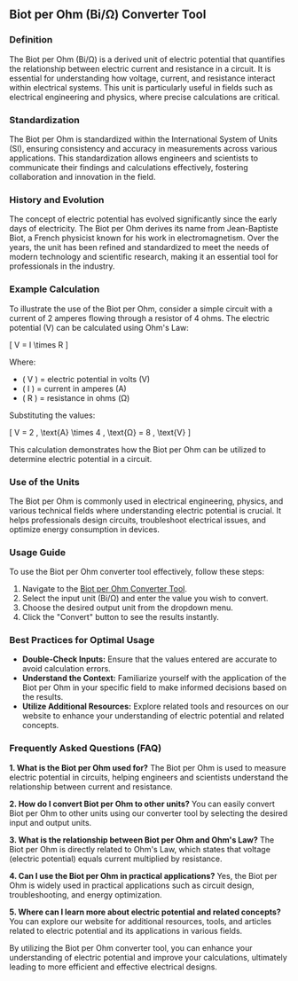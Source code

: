## Biot per Ohm (Bi/Ω) Converter Tool

### Definition
The Biot per Ohm (Bi/Ω) is a derived unit of electric potential that quantifies the relationship between electric current and resistance in a circuit. It is essential for understanding how voltage, current, and resistance interact within electrical systems. This unit is particularly useful in fields such as electrical engineering and physics, where precise calculations are critical.

### Standardization
The Biot per Ohm is standardized within the International System of Units (SI), ensuring consistency and accuracy in measurements across various applications. This standardization allows engineers and scientists to communicate their findings and calculations effectively, fostering collaboration and innovation in the field.

### History and Evolution
The concept of electric potential has evolved significantly since the early days of electricity. The Biot per Ohm derives its name from Jean-Baptiste Biot, a French physicist known for his work in electromagnetism. Over the years, the unit has been refined and standardized to meet the needs of modern technology and scientific research, making it an essential tool for professionals in the industry.

### Example Calculation
To illustrate the use of the Biot per Ohm, consider a simple circuit with a current of 2 amperes flowing through a resistor of 4 ohms. The electric potential (V) can be calculated using Ohm's Law:

\[ V = I \times R \]

Where:
- \( V \) = electric potential in volts (V)
- \( I \) = current in amperes (A)
- \( R \) = resistance in ohms (Ω)

Substituting the values:

\[ V = 2 \, \text{A} \times 4 \, \text{Ω} = 8 \, \text{V} \]

This calculation demonstrates how the Biot per Ohm can be utilized to determine electric potential in a circuit.

### Use of the Units
The Biot per Ohm is commonly used in electrical engineering, physics, and various technical fields where understanding electric potential is crucial. It helps professionals design circuits, troubleshoot electrical issues, and optimize energy consumption in devices.

### Usage Guide
To use the Biot per Ohm converter tool effectively, follow these steps:
1. Navigate to the [Biot per Ohm Converter Tool](https://www.inayam.co/unit-converter/electric_potential).
2. Select the input unit (Bi/Ω) and enter the value you wish to convert.
3. Choose the desired output unit from the dropdown menu.
4. Click the "Convert" button to see the results instantly.

### Best Practices for Optimal Usage
- **Double-Check Inputs:** Ensure that the values entered are accurate to avoid calculation errors.
- **Understand the Context:** Familiarize yourself with the application of the Biot per Ohm in your specific field to make informed decisions based on the results.
- **Utilize Additional Resources:** Explore related tools and resources on our website to enhance your understanding of electric potential and related concepts.

### Frequently Asked Questions (FAQ)

**1. What is the Biot per Ohm used for?**
The Biot per Ohm is used to measure electric potential in circuits, helping engineers and scientists understand the relationship between current and resistance.

**2. How do I convert Biot per Ohm to other units?**
You can easily convert Biot per Ohm to other units using our converter tool by selecting the desired input and output units.

**3. What is the relationship between Biot per Ohm and Ohm's Law?**
The Biot per Ohm is directly related to Ohm's Law, which states that voltage (electric potential) equals current multiplied by resistance.

**4. Can I use the Biot per Ohm in practical applications?**
Yes, the Biot per Ohm is widely used in practical applications such as circuit design, troubleshooting, and energy optimization.

**5. Where can I learn more about electric potential and related concepts?**
You can explore our website for additional resources, tools, and articles related to electric potential and its applications in various fields.

By utilizing the Biot per Ohm converter tool, you can enhance your understanding of electric potential and improve your calculations, ultimately leading to more efficient and effective electrical designs.